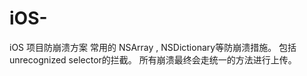 # iOS-
iOS 项目防崩溃方案
常用的 NSArray , NSDictionary等防崩溃措施。 包括unrecognized selector的拦截。 所有崩溃最终会走统一的方法进行上传。
